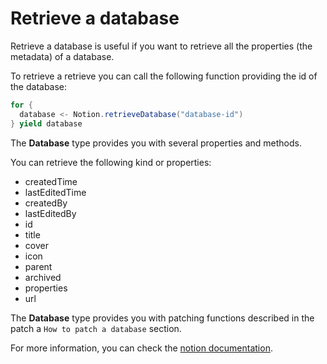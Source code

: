 # Retrieve a database

Retrieve a database is useful if you want to retrieve all the properties (the metadata) of a database.

To retrieve a retrieve you can call the following function providing the id of the database:

```scala
for {
  database <- Notion.retrieveDatabase("database-id")
} yield database
```

The **Database** type provides you with several properties and methods.

You can retrieve the following kind or properties:
- createdTime
- lastEditedTime
- createdBy
- lastEditedBy
- id
- title
- cover
- icon
- parent
- archived
- properties
- url

The **Database** type provides you with patching functions described in the patch a `How to patch a database` section.

For more information, you can check the [notion documentation](https://developers.notion.com/reference/retrieve-a-database).
